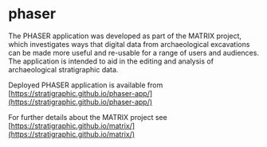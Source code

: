 # phaser

The PHASER application was developed as part of the MATRIX project, which investigates ways that digital data from archaeological excavations can be made more useful and re-usable for a range of users and audiences. The application is intended to aid in the editing and analysis of archaeological stratigraphic data.

Deployed PHASER application is available from [https://stratigraphic.github.io/phaser-app/](https://stratigraphic.github.io/phaser-app/)

For further details about the MATRIX project see [https://stratigraphic.github.io/matrix/](https://stratigraphic.github.io/matrix/)
